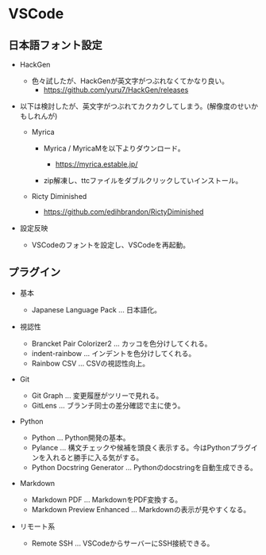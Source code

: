 # VSCode

## 日本語フォント設定

- HackGen
  - 色々試したが、HackGenが英文字がつぶれなくてかなり良い。
    - https://github.com/yuru7/HackGen/releases

- 以下は検討したが、英文字がつぶれてカクカクしてしまう。(解像度のせいかもしれんが)
  - Myrica
    - Myrica / MyricaMを以下よりダウンロード。
      - https://myrica.estable.jp/

    - zip解凍し、ttcファイルをダブルクリックしていインストール。

  - Ricty Diminished
    - https://github.com/edihbrandon/RictyDiminished

- 設定反映
  - VSCodeのフォントを設定し、VSCodeを再起動。

## プラグイン

- 基本
  - Japanese Language Pack ... 日本語化。

- 視認性
  - Brancket Pair Colorizer2 ... カッコを色分けしてくれる。
  - indent-rainbow ... インデントを色分けしてくれる。
  - Rainbow CSV ... CSVの視認性向上。

- Git
  - Git Graph ... 変更履歴がツリーで見れる。
  - GitLens ... ブランチ同士の差分確認で主に使う。

- Python
  - Python ... Python開発の基本。
  - Pylance ... 構文チェックや候補を頭良く表示する。今はPythonプラグインを入れると勝手に入る気がする。
  - Python Docstring Generator ... Pythonのdocstringを自動生成できる。

- Markdown
  - Markdown PDF ... MarkdownをPDF変換する。
  - Markdown Preview Enhanced ... Markdownの表示が見やすくなる。

- リモート系
  - Remote SSH ... VSCodeからサーバーにSSH接続できる。
